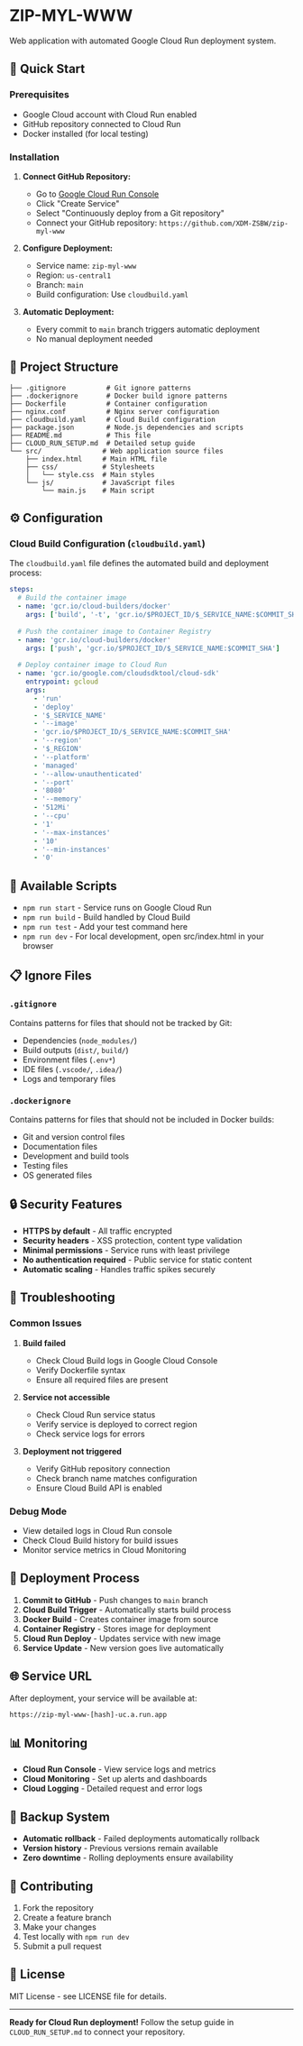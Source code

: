 # ZIP-MYL-WWW

Web application with automated Google Cloud Run deployment system.

## 🚀 Quick Start

### Prerequisites
- Google Cloud account with Cloud Run enabled
- GitHub repository connected to Cloud Run
- Docker installed (for local testing)

### Installation

1. **Connect GitHub Repository:**
   - Go to [Google Cloud Run Console](https://console.cloud.google.com/run?project=zip-myl-www)
   - Click "Create Service"
   - Select "Continuously deploy from a Git repository"
   - Connect your GitHub repository: `https://github.com/XDM-ZSBW/zip-myl-www`

2. **Configure Deployment:**
   - Service name: `zip-myl-www`
   - Region: `us-central1`
   - Branch: `main`
   - Build configuration: Use `cloudbuild.yaml`

3. **Automatic Deployment:**
   - Every commit to `main` branch triggers automatic deployment
   - No manual deployment needed

## 📁 Project Structure

```
├── .gitignore          # Git ignore patterns
├── .dockerignore       # Docker build ignore patterns
├── Dockerfile          # Container configuration
├── nginx.conf          # Nginx server configuration
├── cloudbuild.yaml     # Cloud Build configuration
├── package.json        # Node.js dependencies and scripts
├── README.md           # This file
├── CLOUD_RUN_SETUP.md  # Detailed setup guide
└── src/               # Web application source files
    ├── index.html     # Main HTML file
    ├── css/           # Stylesheets
    │   └── style.css  # Main styles
    └── js/            # JavaScript files
        └── main.js    # Main script
```

## ⚙️ Configuration

### Cloud Build Configuration (`cloudbuild.yaml`)

The `cloudbuild.yaml` file defines the automated build and deployment process:

```yaml
steps:
  # Build the container image
  - name: 'gcr.io/cloud-builders/docker'
    args: ['build', '-t', 'gcr.io/$PROJECT_ID/$_SERVICE_NAME:$COMMIT_SHA', '.']
  
  # Push the container image to Container Registry
  - name: 'gcr.io/cloud-builders/docker'
    args: ['push', 'gcr.io/$PROJECT_ID/$_SERVICE_NAME:$COMMIT_SHA']
  
  # Deploy container image to Cloud Run
  - name: 'gcr.io/google.com/cloudsdktool/cloud-sdk'
    entrypoint: gcloud
    args:
      - 'run'
      - 'deploy'
      - '$_SERVICE_NAME'
      - '--image'
      - 'gcr.io/$PROJECT_ID/$_SERVICE_NAME:$COMMIT_SHA'
      - '--region'
      - '$_REGION'
      - '--platform'
      - 'managed'
      - '--allow-unauthenticated'
      - '--port'
      - '8080'
      - '--memory'
      - '512Mi'
      - '--cpu'
      - '1'
      - '--max-instances'
      - '10'
      - '--min-instances'
      - '0'
```

## 🔧 Available Scripts

- `npm run start` - Service runs on Google Cloud Run
- `npm run build` - Build handled by Cloud Build
- `npm run test` - Add your test command here
- `npm run dev` - For local development, open src/index.html in your browser

## 📋 Ignore Files

### `.gitignore`
Contains patterns for files that should not be tracked by Git:
- Dependencies (`node_modules/`)
- Build outputs (`dist/`, `build/`)
- Environment files (`.env*`)
- IDE files (`.vscode/`, `.idea/`)
- Logs and temporary files

### `.dockerignore`
Contains patterns for files that should not be included in Docker builds:
- Git and version control files
- Documentation files
- Development and build tools
- Testing files
- OS generated files

## 🔒 Security Features

- **HTTPS by default** - All traffic encrypted
- **Security headers** - XSS protection, content type validation
- **Minimal permissions** - Service runs with least privilege
- **No authentication required** - Public service for static content
- **Automatic scaling** - Handles traffic spikes securely

## 🚨 Troubleshooting

### Common Issues

1. **Build failed**
   - Check Cloud Build logs in Google Cloud Console
   - Verify Dockerfile syntax
   - Ensure all required files are present

2. **Service not accessible**
   - Check Cloud Run service status
   - Verify service is deployed to correct region
   - Check service logs for errors

3. **Deployment not triggered**
   - Verify GitHub repository connection
   - Check branch name matches configuration
   - Ensure Cloud Build API is enabled

### Debug Mode

- View detailed logs in Cloud Run console
- Check Cloud Build history for build issues
- Monitor service metrics in Cloud Monitoring

## 📝 Deployment Process

1. **Commit to GitHub** - Push changes to `main` branch
2. **Cloud Build Trigger** - Automatically starts build process
3. **Docker Build** - Creates container image from source
4. **Container Registry** - Stores image for deployment
5. **Cloud Run Deploy** - Updates service with new image
6. **Service Update** - New version goes live automatically

## 🌐 Service URL

After deployment, your service will be available at:
```
https://zip-myl-www-[hash]-uc.a.run.app
```

## 📊 Monitoring

- **Cloud Run Console** - View service logs and metrics
- **Cloud Monitoring** - Set up alerts and dashboards
- **Cloud Logging** - Detailed request and error logs

## 🔄 Backup System

- **Automatic rollback** - Failed deployments automatically rollback
- **Version history** - Previous versions remain available
- **Zero downtime** - Rolling deployments ensure availability

## 🤝 Contributing

1. Fork the repository
2. Create a feature branch
3. Make your changes
4. Test locally with `npm run dev`
5. Submit a pull request

## 📄 License

MIT License - see LICENSE file for details.

---

**Ready for Cloud Run deployment!** Follow the setup guide in `CLOUD_RUN_SETUP.md` to connect your repository.
